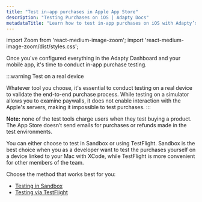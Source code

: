 ```yaml
---
title: "Test in-app purchases in Apple App Store"
description: "Testing Purchases on iOS | Adapty Docs"
metadataTitle: "Learn how to test in-app purchases on iOS with Adapty’s sandbox mode."
---
```


import Zoom from 'react-medium-image-zoom';
import 'react-medium-image-zoom/dist/styles.css';

Once you've configured everything in the Adapty Dashboard and your mobile app, it's time to conduct in-app purchase testing.

:::warning
Test on a real device

Whatever tool you choose, it's essential to conduct testing on a real device to validate the end-to-end purchase process. While testing on a simulator allows you to examine paywalls, it does not enable interaction with the Apple's servers, making it impossible to test purchases.
:::

**Note:** none of the test tools charge users when they test buying a product. The App Store doesn’t send emails for purchases or refunds made in the test environments.

You can either choose to test in Sandbox or using TestFlight. Sandbox is the best choice when you as a developer want to test the purchases yourself on a device linked to your Mac with XCode, while TestFlight is more convenient for other members of the team.

Choose the method that works best for you:

- [Testing in Sandbox](test-purchases-in-sandbox)
- [Testing via TestFlight](test-purchases-with-testflight)